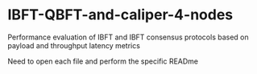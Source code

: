 # IBFT-QBFT-and-caliper-4-nodes
  Performance evaluation of IBFT and IBFT consensus protocols based on payload and throughput latency metrics

Need to open each file and perform the specific READme

